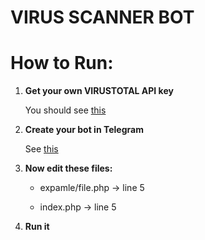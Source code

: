 # VIRUS SCANNER BOT

# How to Run:

1. **Get your own VIRUSTOTAL API key**

   You should see [this](https://support.virustotal.com/hc/en-us/articles/115002100149-API)

2. **Create your bot in Telegram**

   See [this](https://core.telegram.org/bots)

3. **Now edit these files:**

   - expamle/file.php -> line 5

   - index.php -> line 5

4. **Run it**

